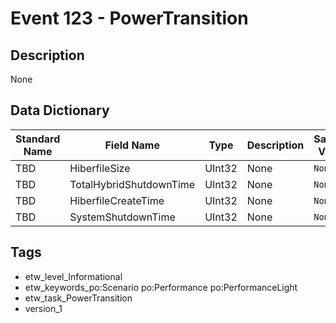 # Event 123 - PowerTransition

## Description
None

## Data Dictionary
|Standard Name|Field Name|Type|Description|Sample Value|
|---|---|---|---|---|
|TBD|HiberfileSize|UInt32|None|`None`|
|TBD|TotalHybridShutdownTime|UInt32|None|`None`|
|TBD|HiberfileCreateTime|UInt32|None|`None`|
|TBD|SystemShutdownTime|UInt32|None|`None`|

## Tags
* etw_level_Informational
* etw_keywords_po:Scenario po:Performance po:PerformanceLight
* etw_task_PowerTransition
* version_1